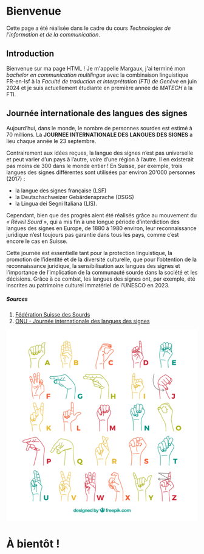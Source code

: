 # Bienvenue

Cette page a été réalisée dans le cadre du cours _Technologies de l'information et de la communication_.

## Introduction

Bienvenue sur ma page HTML !
Je m'appelle Margaux, j'ai terminé mon _bachelor en communication multilingue_ avec la combinaison linguistique FR-en-lsf à la _Faculté de traduction et interprétation (FTI) de Genève_ en juin 2024 et je suis actuellement étudiante en première année de _MATECH_ à la FTI.

## Journée internationale des langues des signes
Aujourd’hui, dans le monde, le nombre de personnes sourdes est estimé à 70 millions. La **JOURNEE INTERNATIONALE DES LANGUES DES SIGNES** a lieu chaque année le 23 septembre.

Contrairement aux idées reçues, la langue des signes n’est pas universelle et peut varier d’un pays à l’autre, voire d’une région à l’autre. Il en existerait pas moins de 300 dans le monde entier ! En Suisse, par exemple, trois langues des signes différentes sont utilisées par environ 20'000 personnes (2017) :
- la langue des signes française (LSF)
- la Deutschschweizer Gebärdensprache (DSGS)
- la Lingua dei Segni Italiana (LIS).

Cependant, bien que des progrès aient été réalisés grâce au mouvement du _« Réveil Sourd »_, qui a mis fin à une longue période d’interdiction des langues des signes en Europe, de 1880 à 1980 environ, leur reconnaissance juridique n’est toujours pas garantie dans tous les pays, comme c’est encore le cas en Suisse. 

Cette journée est essentielle tant pour la protection linguistique, la promotion de l’identité et de la diversité culturelle, que pour l’obtention de la reconnaissance juridique, la sensibilisation aux langues des signes et l’importance de l’implication de la communauté sourde dans la société et les décisions. Grâce à ce combat, les langues des signes ont, par exemple, été inscrites au patrimoine culturel immatériel de l’UNESCO en 2023.

##### Sources
1. [Fédération Suisse des Sourds](https://www.sgb-fss.ch/fr/)
2. [ONU - Journée internationale des langues des signes](https://www.un.org/fr/observances/sign-languages-day)

![Alphabet langue des signes](/SignLanguage.jpg)

# À bientôt !
